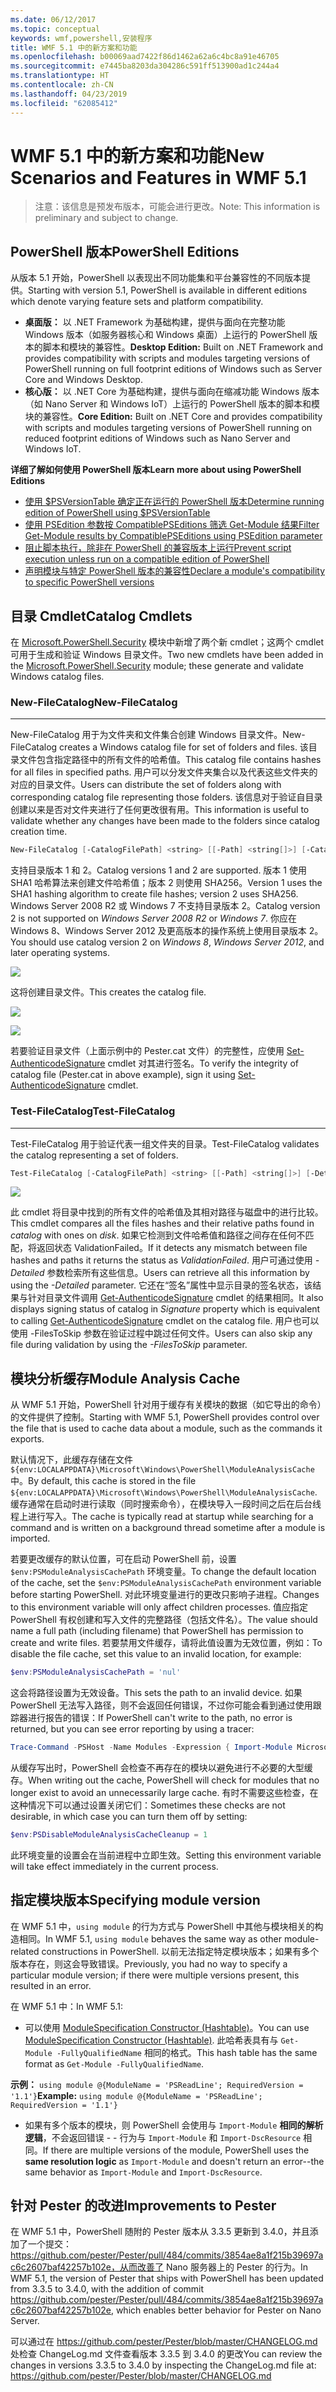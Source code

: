 ```yaml
---
ms.date: 06/12/2017
ms.topic: conceptual
keywords: wmf,powershell,安装程序
title: WMF 5.1 中的新方案和功能
ms.openlocfilehash: b00069aad7422f86d1462a62a6c4bc8a91e46705
ms.sourcegitcommit: e7445ba8203da304286c591ff513900ad1c244a4
ms.translationtype: HT
ms.contentlocale: zh-CN
ms.lasthandoff: 04/23/2019
ms.locfileid: "62085412"
---
```

# <a name="new-scenarios-and-features-in-wmf-51"></a><span data-ttu-id="57443-103">WMF 5.1 中的新方案和功能</span><span class="sxs-lookup"><span data-stu-id="57443-103">New Scenarios and Features in WMF 5.1</span></span>

> <span data-ttu-id="57443-104">注意：该信息是预发布版本，可能会进行更改。</span><span class="sxs-lookup"><span data-stu-id="57443-104">Note: This information is preliminary and subject to change.</span></span>

## <a name="powershell-editions"></a><span data-ttu-id="57443-105">PowerShell 版本</span><span class="sxs-lookup"><span data-stu-id="57443-105">PowerShell Editions</span></span>

<span data-ttu-id="57443-106">从版本 5.1 开始，PowerShell 以表现出不同功能集和平台兼容性的不同版本提供。</span><span class="sxs-lookup"><span data-stu-id="57443-106">Starting with version 5.1, PowerShell is available in different editions which denote varying feature sets and platform compatibility.</span></span>

- <span data-ttu-id="57443-107">**桌面版：** 以 .NET Framework 为基础构建，提供与面向在完整功能 Windows 版本（如服务器核心和 Windows 桌面）上运行的 PowerShell 版本的脚本和模块的兼容性。</span><span class="sxs-lookup"><span data-stu-id="57443-107">**Desktop Edition:** Built on .NET Framework and provides compatibility with scripts and modules targeting versions of PowerShell running on full footprint editions of Windows such as Server Core and Windows Desktop.</span></span>
- <span data-ttu-id="57443-108">**核心版：** 以 .NET Core 为基础构建，提供与面向在缩减功能 Windows 版本（如 Nano Server 和 Windows IoT）上运行的 PowerShell 版本的脚本和模块的兼容性。</span><span class="sxs-lookup"><span data-stu-id="57443-108">**Core Edition:** Built on .NET Core and provides compatibility with scripts and modules targeting versions of PowerShell running on reduced footprint editions of Windows such as Nano Server and Windows IoT.</span></span>

<span data-ttu-id="57443-109">**详细了解如何使用 PowerShell 版本**</span><span class="sxs-lookup"><span data-stu-id="57443-109">**Learn more about using PowerShell Editions**</span></span>

- [<span data-ttu-id="57443-110">使用 $PSVersionTable 确定正在运行的 PowerShell 版本</span><span class="sxs-lookup"><span data-stu-id="57443-110">Determine running edition of PowerShell using $PSVersionTable</span></span>](/powershell/module/microsoft.powershell.core/about/about_automatic_variables)
- [<span data-ttu-id="57443-111">使用 PSEdition 参数按 CompatiblePSEditions 筛选 Get-Module 结果</span><span class="sxs-lookup"><span data-stu-id="57443-111">Filter Get-Module results by CompatiblePSEditions using PSEdition parameter</span></span>](/powershell/module/microsoft.powershell.core/get-module)
- [<span data-ttu-id="57443-112">阻止脚本执行，除非在 PowerShell 的兼容版本上运行</span><span class="sxs-lookup"><span data-stu-id="57443-112">Prevent script execution unless run on a compatible edition of PowerShell</span></span>](/powershell/gallery/concepts/script-psedition-support)
- [<span data-ttu-id="57443-113">声明模块与特定 PowerShell 版本的兼容性</span><span class="sxs-lookup"><span data-stu-id="57443-113">Declare a module's compatibility to specific PowerShell versions</span></span>](/powershell/gallery/concepts/module-psedition-support)

## <a name="catalog-cmdlets"></a><span data-ttu-id="57443-114">目录 Cmdlet</span><span class="sxs-lookup"><span data-stu-id="57443-114">Catalog Cmdlets</span></span>

<span data-ttu-id="57443-115">在 [Microsoft.PowerShell.Security](/powershell/module/microsoft.powershell.security) 模块中新增了两个新 cmdlet；这两个 cmdlet 可用于生成和验证 Windows 目录文件。</span><span class="sxs-lookup"><span data-stu-id="57443-115">Two new cmdlets have been added in the [Microsoft.PowerShell.Security](/powershell/module/microsoft.powershell.security) module; these generate and validate Windows catalog files.</span></span>

### <a name="new-filecatalog"></a><span data-ttu-id="57443-116">New-FileCatalog</span><span class="sxs-lookup"><span data-stu-id="57443-116">New-FileCatalog</span></span>
--------------------------------

<span data-ttu-id="57443-117">New-FileCatalog 用于为文件夹和文件集合创建 Windows 目录文件。</span><span class="sxs-lookup"><span data-stu-id="57443-117">New-FileCatalog creates a Windows catalog file for set of folders and files.</span></span>
<span data-ttu-id="57443-118">该目录文件包含指定路径中的所有文件的哈希值。</span><span class="sxs-lookup"><span data-stu-id="57443-118">This catalog file contains hashes for all files in specified paths.</span></span>
<span data-ttu-id="57443-119">用户可以分发文件夹集合以及代表这些文件夹的对应的目录文件。</span><span class="sxs-lookup"><span data-stu-id="57443-119">Users can distribute the set of folders along with corresponding catalog file representing those folders.</span></span>
<span data-ttu-id="57443-120">该信息对于验证自目录创建以来是否对文件夹进行了任何更改很有用。</span><span class="sxs-lookup"><span data-stu-id="57443-120">This information is useful to validate whether any changes have been made to the folders since catalog creation time.</span></span>

```powershell
New-FileCatalog [-CatalogFilePath] <string> [[-Path] <string[]>] [-CatalogVersion <int>] [-WhatIf] [-Confirm] [<CommonParameters>]
```

<span data-ttu-id="57443-121">支持目录版本 1 和 2。</span><span class="sxs-lookup"><span data-stu-id="57443-121">Catalog versions 1 and 2 are supported.</span></span>
<span data-ttu-id="57443-122">版本 1 使用 SHA1 哈希算法来创建文件哈希值；版本 2 则使用 SHA256。</span><span class="sxs-lookup"><span data-stu-id="57443-122">Version 1 uses the SHA1 hashing algorithm to create file hashes; version 2 uses SHA256.</span></span>
<span data-ttu-id="57443-123">Windows Server 2008 R2 或 Windows 7 不支持目录版本 2。</span><span class="sxs-lookup"><span data-stu-id="57443-123">Catalog version 2 is not supported on *Windows Server 2008 R2* or *Windows 7*.</span></span>
<span data-ttu-id="57443-124">你应在 Windows 8、Windows Server 2012 及更高版本的操作系统上使用目录版本 2。</span><span class="sxs-lookup"><span data-stu-id="57443-124">You should use catalog version 2 on *Windows 8*, *Windows Server 2012*, and later operating systems.</span></span>

![](../images/NewFileCatalog.jpg)

<span data-ttu-id="57443-125">这将创建目录文件。</span><span class="sxs-lookup"><span data-stu-id="57443-125">This creates the catalog file.</span></span>

![](../images/CatalogFile1.jpg)

![](../images/CatalogFile2.jpg)

<span data-ttu-id="57443-126">若要验证目录文件（上面示例中的 Pester.cat 文件）的完整性，应使用 [Set-AuthenticodeSignature](/powershell/module/Microsoft.PowerShell.Security/Set-AuthenticodeSignature) cmdlet 对其进行签名。</span><span class="sxs-lookup"><span data-stu-id="57443-126">To verify the integrity of catalog file (Pester.cat in above example), sign it using [Set-AuthenticodeSignature](/powershell/module/Microsoft.PowerShell.Security/Set-AuthenticodeSignature) cmdlet.</span></span>

### <a name="test-filecatalog"></a><span data-ttu-id="57443-127">Test-FileCatalog</span><span class="sxs-lookup"><span data-stu-id="57443-127">Test-FileCatalog</span></span>
--------------------------------

<span data-ttu-id="57443-128">Test-FileCatalog 用于验证代表一组文件夹的目录。</span><span class="sxs-lookup"><span data-stu-id="57443-128">Test-FileCatalog validates the catalog representing a set of folders.</span></span>

```powershell
Test-FileCatalog [-CatalogFilePath] <string> [[-Path] <string[]>] [-Detailed] [-FilesToSkip <string[]>] [-WhatIf] [-Confirm] [<CommonParameters>]
```

![](../images/TestFileCatalog.jpg)

<span data-ttu-id="57443-129">此 cmdlet 将目录中找到的所有文件的哈希值及其相对路径与磁盘中的进行比较。</span><span class="sxs-lookup"><span data-stu-id="57443-129">This cmdlet compares all the files hashes and their relative paths found in *catalog* with ones on *disk*.</span></span>
<span data-ttu-id="57443-130">如果它检测到文件哈希值和路径之间存在任何不匹配，将返回状态 ValidationFailed。</span><span class="sxs-lookup"><span data-stu-id="57443-130">If it detects any mismatch between file hashes and paths it returns the status as *ValidationFailed*.</span></span>
<span data-ttu-id="57443-131">用户可通过使用 *-Detailed* 参数检索所有这些信息。</span><span class="sxs-lookup"><span data-stu-id="57443-131">Users can retrieve all this information by using the *-Detailed* parameter.</span></span>
<span data-ttu-id="57443-132">它还在“签名”属性中显示目录的签名状态，该结果与针对目录文件调用 [Get-AuthenticodeSignature](/powershell/module/Microsoft.PowerShell.Security/Get-AuthenticodeSignature) cmdlet 的结果相同。</span><span class="sxs-lookup"><span data-stu-id="57443-132">It also displays signing status of catalog in *Signature* property which is equivalent to calling [Get-AuthenticodeSignature](/powershell/module/Microsoft.PowerShell.Security/Get-AuthenticodeSignature) cmdlet on the catalog file.</span></span>
<span data-ttu-id="57443-133">用户也可以使用 -FilesToSkip 参数在验证过程中跳过任何文件。</span><span class="sxs-lookup"><span data-stu-id="57443-133">Users can also skip any file during validation by using the *-FilesToSkip* parameter.</span></span>

## <a name="module-analysis-cache"></a><span data-ttu-id="57443-134">模块分析缓存</span><span class="sxs-lookup"><span data-stu-id="57443-134">Module Analysis Cache</span></span>

<span data-ttu-id="57443-135">从 WMF 5.1 开始，PowerShell 针对用于缓存有关模块的数据（如它导出的命令）的文件提供了控制。</span><span class="sxs-lookup"><span data-stu-id="57443-135">Starting with WMF 5.1, PowerShell provides control over the file that is used to cache data about a module, such as the commands it exports.</span></span>

<span data-ttu-id="57443-136">默认情况下，此缓存存储在文件 `${env:LOCALAPPDATA}\Microsoft\Windows\PowerShell\ModuleAnalysisCache` 中。</span><span class="sxs-lookup"><span data-stu-id="57443-136">By default, this cache is stored in the file `${env:LOCALAPPDATA}\Microsoft\Windows\PowerShell\ModuleAnalysisCache`.</span></span>
<span data-ttu-id="57443-137">缓存通常在启动时进行读取（同时搜索命令），在模块导入一段时间之后在后台线程上进行写入。</span><span class="sxs-lookup"><span data-stu-id="57443-137">The cache is typically read at startup while searching for a command and is written on a background thread sometime after a module is imported.</span></span>

<span data-ttu-id="57443-138">若要更改缓存的默认位置，可在启动 PowerShell 前，设置 `$env:PSModuleAnalysisCachePath` 环境变量。</span><span class="sxs-lookup"><span data-stu-id="57443-138">To change the default location of the cache, set the `$env:PSModuleAnalysisCachePath` environment variable before starting PowerShell.</span></span>
<span data-ttu-id="57443-139">对此环境变量进行的更改只影响子进程。</span><span class="sxs-lookup"><span data-stu-id="57443-139">Changes to this environment variable will only affect children processes.</span></span>
<span data-ttu-id="57443-140">值应指定 PowerShell 有权创建和写入文件的完整路径（包括文件名）。</span><span class="sxs-lookup"><span data-stu-id="57443-140">The value should name a full path (including filename) that PowerShell has permission to create and write files.</span></span>
<span data-ttu-id="57443-141">若要禁用文件缓存，请将此值设置为无效位置，例如：</span><span class="sxs-lookup"><span data-stu-id="57443-141">To disable the file cache, set this value to an invalid location, for example:</span></span>

```powershell
$env:PSModuleAnalysisCachePath = 'nul'
```

<span data-ttu-id="57443-142">这会将路径设置为无效设备。</span><span class="sxs-lookup"><span data-stu-id="57443-142">This sets the path to an invalid device.</span></span>
<span data-ttu-id="57443-143">如果 PowerShell 无法写入路径，则不会返回任何错误，不过你可能会看到通过使用跟踪器进行报告的错误：</span><span class="sxs-lookup"><span data-stu-id="57443-143">If PowerShell can't write to the path, no error is returned, but you can see error reporting by using a tracer:</span></span>

```powershell
Trace-Command -PSHost -Name Modules -Expression { Import-Module Microsoft.PowerShell.Management -Force }
```

<span data-ttu-id="57443-144">从缓存写出时，PowerShell 会检查不再存在的模块以避免进行不必要的大型缓存。</span><span class="sxs-lookup"><span data-stu-id="57443-144">When writing out the cache, PowerShell will check for modules that no longer exist to avoid an unnecessarily large cache.</span></span>
<span data-ttu-id="57443-145">有时不需要这些检查，在这种情况下可以通过设置关闭它们：</span><span class="sxs-lookup"><span data-stu-id="57443-145">Sometimes these checks are not desirable, in which case you can turn them off by setting:</span></span>

```powershell
$env:PSDisableModuleAnalysisCacheCleanup = 1
```

<span data-ttu-id="57443-146">此环境变量的设置会在当前进程中立即生效。</span><span class="sxs-lookup"><span data-stu-id="57443-146">Setting this environment variable will take effect immediately in the current process.</span></span>

## <a name="specifying-module-version"></a><span data-ttu-id="57443-147">指定模块版本</span><span class="sxs-lookup"><span data-stu-id="57443-147">Specifying module version</span></span>

<span data-ttu-id="57443-148">在 WMF 5.1 中，`using module` 的行为方式与 PowerShell 中其他与模块相关的构造相同。</span><span class="sxs-lookup"><span data-stu-id="57443-148">In WMF 5.1, `using module` behaves the same way as other module-related constructions in PowerShell.</span></span>
<span data-ttu-id="57443-149">以前无法指定特定模块版本；如果有多个版本存在，则这会导致错误。</span><span class="sxs-lookup"><span data-stu-id="57443-149">Previously, you had no way to specify a particular module version; if there were multiple versions present, this resulted in an error.</span></span>

<span data-ttu-id="57443-150">在 WMF 5.1 中：</span><span class="sxs-lookup"><span data-stu-id="57443-150">In WMF 5.1:</span></span>

- <span data-ttu-id="57443-151">可以使用 [ModuleSpecification Constructor (Hashtable)](/dotnet/api/microsoft.powershell.commands.modulespecification.-ctor?view=powershellsdk-1.1.0#Microsoft_PowerShell_Commands_ModuleSpecification__ctor_System_Collections_Hashtable_)。</span><span class="sxs-lookup"><span data-stu-id="57443-151">You can use [ModuleSpecification Constructor (Hashtable)](/dotnet/api/microsoft.powershell.commands.modulespecification.-ctor?view=powershellsdk-1.1.0#Microsoft_PowerShell_Commands_ModuleSpecification__ctor_System_Collections_Hashtable_).</span></span>
<span data-ttu-id="57443-152">此哈希表具有与 `Get-Module -FullyQualifiedName` 相同的格式。</span><span class="sxs-lookup"><span data-stu-id="57443-152">This hash table has the same format as `Get-Module -FullyQualifiedName`.</span></span>

<span data-ttu-id="57443-153">**示例：** `using module @{ModuleName = 'PSReadLine'; RequiredVersion = '1.1'}`</span><span class="sxs-lookup"><span data-stu-id="57443-153">**Example:** `using module @{ModuleName = 'PSReadLine'; RequiredVersion = '1.1'}`</span></span>

- <span data-ttu-id="57443-154">如果有多个版本的模块，则 PowerShell 会使用与 `Import-Module` **相同的解析逻辑**，不会返回错误 - - 行为与 `Import-Module` 和 `Import-DscResource` 相同。</span><span class="sxs-lookup"><span data-stu-id="57443-154">If there are multiple versions of the module, PowerShell uses the **same resolution logic** as `Import-Module` and doesn't return an error--the same behavior as `Import-Module` and `Import-DscResource`.</span></span>

## <a name="improvements-to-pester"></a><span data-ttu-id="57443-155">针对 Pester 的改进</span><span class="sxs-lookup"><span data-stu-id="57443-155">Improvements to Pester</span></span>

<span data-ttu-id="57443-156">在 WMF 5.1 中，PowerShell 随附的 Pester 版本从 3.3.5 更新到 3.4.0，并且添加了一个提交： https://github.com/pester/Pester/pull/484/commits/3854ae8a1f215b39697ac6c2607baf42257b102e，从而改善了 Nano 服务器上的 Pester 的行为。</span><span class="sxs-lookup"><span data-stu-id="57443-156">In WMF 5.1, the version of Pester that ships with PowerShell has been updated from 3.3.5 to 3.4.0, with the addition of commit https://github.com/pester/Pester/pull/484/commits/3854ae8a1f215b39697ac6c2607baf42257b102e, which enables better behavior for Pester on Nano Server.</span></span>

<span data-ttu-id="57443-157">可以通过在 https://github.com/pester/Pester/blob/master/CHANGELOG.md 处检查 ChangeLog.md 文件查看版本 3.3.5 到 3.4.0 的更改</span><span class="sxs-lookup"><span data-stu-id="57443-157">You can review the changes in versions 3.3.5 to 3.4.0 by inspecting the ChangeLog.md file at: https://github.com/pester/Pester/blob/master/CHANGELOG.md</span></span>
